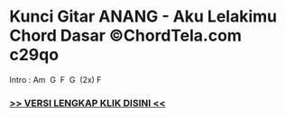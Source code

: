 
 # Kunci Gitar ANANG - Aku Lelakimu Chord Dasar ©ChordTela.com c29qo


Intro : Am  G  F  G  (2x) F

###  <a href="https://shortlighzx.web.app?sq=Kunci Gitar ANANG - Aku Lelakimu Chord Dasar ©ChordTela.com"> >> VERSI LENGKAP KLIK DISINI << </a>
